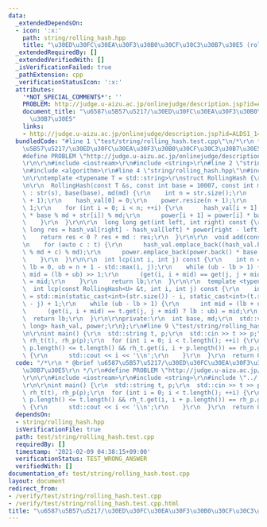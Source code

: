 ```yaml
---
data:
  _extendedDependsOn:
  - icon: ':x:'
    path: string/rolling_hash.hpp
    title: "\u30ED\u30FC\u30EA\u30F3\u30B0\u30CF\u30C3\u30B7\u30E5 (rolling hash)"
  _extendedRequiredBy: []
  _extendedVerifiedWith: []
  _isVerificationFailed: true
  _pathExtension: cpp
  _verificationStatusIcon: ':x:'
  attributes:
    '*NOT_SPECIAL_COMMENTS*': ''
    PROBLEM: http://judge.u-aizu.ac.jp/onlinejudge/description.jsp?id=ALDS1_14_B
    document_title: "\u6587\u5B57\u5217/\u30ED\u30FC\u30EA\u30F3\u30B0\u30CF\u30C3\
      \u30B7\u30E5"
    links:
    - http://judge.u-aizu.ac.jp/onlinejudge/description.jsp?id=ALDS1_14_B
  bundledCode: "#line 1 \"test/string/rolling_hash.test.cpp\"\n/*\r\n * @brief \u6587\
    \u5B57\u5217/\u30ED\u30FC\u30EA\u30F3\u30B0\u30CF\u30C3\u30B7\u30E5\r\n */\r\n\
    #define PROBLEM \"http://judge.u-aizu.ac.jp/onlinejudge/description.jsp?id=ALDS1_14_B\"\
    \r\n\r\n#include <iostream>\r\n#include <string>\r\n#line 2 \"string/rolling_hash.hpp\"\
    \n#include <algorithm>\r\n#line 4 \"string/rolling_hash.hpp\"\n#include <vector>\r\
    \n\r\ntemplate <typename T = std::string>\r\nstruct RollingHash {\r\n  T str;\r\
    \n\r\n  RollingHash(const T &s, const int base = 10007, const int md = 1000000007)\
    \ : str(s), base(base), md(md) {\r\n    int n = str.size();\r\n    hash_val.resize(n\
    \ + 1);\r\n    hash_val[0] = 0;\r\n    power.resize(n + 1);\r\n    power[0] =\
    \ 1;\r\n    for (int i = 0; i < n; ++i) {\r\n      hash_val[i + 1] = (hash_val[i]\
    \ * base % md + str[i]) % md;\r\n      power[i + 1] = power[i] * base % md;\r\n\
    \    }\r\n  }\r\n\r\n  long long get(int left, int right) const {\r\n    long\
    \ long res = hash_val[right] - hash_val[left] * power[right - left] % md;\r\n\
    \    return res < 0 ? res + md : res;\r\n  }\r\n\r\n  void add(const T &t) {\r\
    \n    for (auto c : t) {\r\n      hash_val.emplace_back((hash_val.back() * base\
    \ % md + c) % md);\r\n      power.emplace_back(power.back() * base % md);\r\n\
    \    }\r\n  }\r\n\r\n  int lcp(int i, int j) const {\r\n    int n = str.size(),\
    \ lb = 0, ub = n + 1 - std::max(i, j);\r\n    while (ub - lb > 1) {\r\n      int\
    \ mid = (lb + ub) >> 1;\r\n      (get(i, i + mid) == get(j, j + mid) ? lb : ub)\
    \ = mid;\r\n    }\r\n    return lb;\r\n  }\r\n\r\n  template <typename U>\r\n\
    \  int lcp(const RollingHash<U> &t, int i, int j) const {\r\n    int lb = 0, ub\
    \ = std::min(static_cast<int>(str.size()) - i, static_cast<int>(t.str.size())\
    \ - j) + 1;\r\n    while (ub - lb > 1) {\r\n      int mid = (lb + ub) >> 1;\r\n\
    \      (get(i, i + mid) == t.get(j, j + mid) ? lb : ub) = mid;\r\n    }\r\n  \
    \  return lb;\r\n  }\r\n\r\nprivate:\r\n  int base, md;\r\n  std::vector<long\
    \ long> hash_val, power;\r\n};\r\n#line 9 \"test/string/rolling_hash.test.cpp\"\
    \n\r\nint main() {\r\n  std::string t, p;\r\n  std::cin >> t >> p;\r\n  RollingHash<>\
    \ rh_t(t), rh_p(p);\r\n  for (int i = 0; i < t.length(); ++i) {\r\n    if (i +\
    \ p.length() <= t.length() && rh_t.get(i, i + p.length()) == rh_p.get(0, p.length()))\
    \ {\r\n      std::cout << i << '\\n';\r\n    }\r\n  }\r\n  return 0;\r\n}\r\n"
  code: "/*\r\n * @brief \u6587\u5B57\u5217/\u30ED\u30FC\u30EA\u30F3\u30B0\u30CF\u30C3\
    \u30B7\u30E5\r\n */\r\n#define PROBLEM \"http://judge.u-aizu.ac.jp/onlinejudge/description.jsp?id=ALDS1_14_B\"\
    \r\n\r\n#include <iostream>\r\n#include <string>\r\n#include \"../../string/rolling_hash.hpp\"\
    \r\n\r\nint main() {\r\n  std::string t, p;\r\n  std::cin >> t >> p;\r\n  RollingHash<>\
    \ rh_t(t), rh_p(p);\r\n  for (int i = 0; i < t.length(); ++i) {\r\n    if (i +\
    \ p.length() <= t.length() && rh_t.get(i, i + p.length()) == rh_p.get(0, p.length()))\
    \ {\r\n      std::cout << i << '\\n';\r\n    }\r\n  }\r\n  return 0;\r\n}\r\n"
  dependsOn:
  - string/rolling_hash.hpp
  isVerificationFile: true
  path: test/string/rolling_hash.test.cpp
  requiredBy: []
  timestamp: '2021-02-09 04:38:15+09:00'
  verificationStatus: TEST_WRONG_ANSWER
  verifiedWith: []
documentation_of: test/string/rolling_hash.test.cpp
layout: document
redirect_from:
- /verify/test/string/rolling_hash.test.cpp
- /verify/test/string/rolling_hash.test.cpp.html
title: "\u6587\u5B57\u5217/\u30ED\u30FC\u30EA\u30F3\u30B0\u30CF\u30C3\u30B7\u30E5"
---
```

